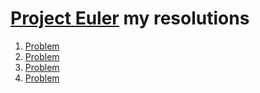 # [Project Euler](https://projecteuler.net/archives) my resolutions

1. [Problem](https://github.com/klsruan/euler/blob/main/problems/1.cpp)
1. [Problem](https://github.com/klsruan/euler/blob/main/problems/2.cpp)
1. [Problem](https://github.com/klsruan/euler/blob/main/problems/3.cpp)
1. [Problem](https://github.com/klsruan/euler/blob/main/problems/4.cpp)